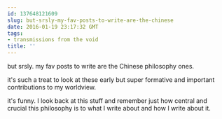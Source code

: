 ```yaml
---
id: 137648121609
slug: but-srsly-my-fav-posts-to-write-are-the-chinese
date: 2016-01-19 23:17:32 GMT
tags:
- transmissions from the void
title: ''
---
```

but srsly. my fav posts to write are the Chinese philosophy ones. 

it's such a treat to look at these early but super formative and important contributions to my worldview. 

it's funny. I look back at this stuff and remember just how central and crucial this philosophy is to what I write about and how I write about it.